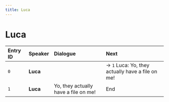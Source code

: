 ```yaml
---
title: Luca
---
```


# Luca


| Entry ID | Speaker | Dialogue | Next |
| :------- | :------ | :------- | :------------ |
| `0` | **Luca** |  | → `1` Luca: Yo, they actually have a file on me\! |
| `1` | **Luca** | Yo, they actually have a file on me\! | End |
